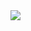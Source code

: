 <a href="https://github.com/lucianoortizsilva/github-readme-stats">
  <img align="center" src="https://github-readme-stats.vercel.app/api/top-langs/?username=lucianoortizsilva&layout=compact&theme=buefy&hide_border=true" />
</a> 
